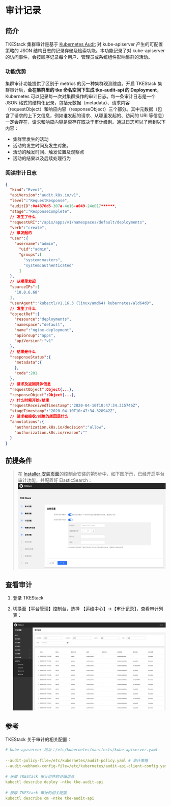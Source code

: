 # 审计记录

## 简介

TKEStack 集群审计是基于 [Kubernetes Audit](https://kubernetes.io/docs/tasks/debug-application-cluster/audit) 对 kube-apiserver 产生的可配置策略的 JSON 结构日志的记录存储及检索功能。本功能记录了对 kube-apiserver 的访问事件，会按顺序记录每个用户、管理员或系统组件影响集群的活动。

### 功能优势

集群审计功能提供了区别于 metrics 的另一种集群观测维度。开启 TKEStack 集群审计后，**会在集群里的 tke 命名空间下生成 tke-audit-api 的 Deployment**，Kubernetes 可以记录每一次对集群操作的审计日志。每一条审计日志是一个 JSON 格式的结构化记录，包括元数据（metadata）、请求内容（requestObject）和响应内容（responseObject）三个部分。其中元数据（包含了请求的上下文信息，例如谁发起的请求、从哪里发起的、访问的 URI 等信息）一定会存在，请求和响应内容是否存在取决于审计级别。通过日志可以了解到以下内容：

- 集群里发生的活动
- 活动的发生时间及发生对象。
- 活动的触发时间、触发位置及观察点
- 活动的结果以及后续处理行为

### 阅读审计日志

```json
{
  "kind":"Event",
  "apiVersion":"audit.k8s.io/v1",
  "level":"RequestResponse",
  "auditID":0a4376d5-307a-4e16-a049-24e017******,
  "stage":"ResponseComplete",
  // 发生了什么
  "requestURI":"/apis/apps/v1/namespaces/default/deployments",
  "verb":"create",
  // 谁发起的
  "user":{
    "username":"admin",
      "uid":"admin",
      "groups":[
        "system:masters",
        "system:authenticated"
      ]
  },
  // 从哪里发起
  "sourceIPs":[
    "10.0.6.68"
  ],
  "userAgent":"kubectl/v1.16.3 (linux/amd64) kubernetes/ald64d8",
  // 发生了什么
  "objectRef":{
    "resource":"deployments",
    "namespace":"default",
    "name":"nginx-deployment",
    "apiGroup":"apps",
    "apiVersion":"v1"
  },
  // 结果是什么
  "responseStatus":{
    "metadata":{
    },
    "code":201
  },
  // 请求及返回具体信息
  "requestObject":Object{...},
  "responseObject":Object{...},
  // 什么时候开始/结束
  "requestReceivedTimestamp":"2020-04-10T10:47:34.315746Z",
  "stageTimestamp":"2020-04-10T10:47:34.328942Z",
  // 请求被接收/拒绝的原因是什么
  "annotations":{
    "authorization.k8s.io/decision":"allow",
    "authorization.k8s.io/reason":""
  }
}
```

## 前提条件

>在  [Installer 安装页面](../../../installation/installation-procedures.md)的控制台安装的第5步中，如下图所示，已经开启平台审计功能，并配置好 ElasticSearch：
>![img](../../../../../images/step-5.png)

## 查看审计
  1. 登录 TKEStack

  2. 切换至【平台管理】控制台，选择 【运维中心】->【审计记录】，查看审计列表：

     ![](../../../../../images/audit.png)

## 参考

TKEStack 关于审计的相关配置：

```yaml
# kube-apiserver 地址：/etc/kubernetes/manifests/kube-apiserver.yaml

--audit-policy-file=/etc/kubernetes/audit-policy.yaml # 审计策略
--audit-webhook-config-file=/etc/kubernetes/audit-api-client-config.yaml # 指定 Webhook backend 的配置文件

# 获取 TKEStack 审计组件的详细信息
kubectl describe deploy -ntke tke-audit-api 

# 获取 TKEStack 审计的相关配置
kubectl describe cm -ntke tke-audit-api 
```

